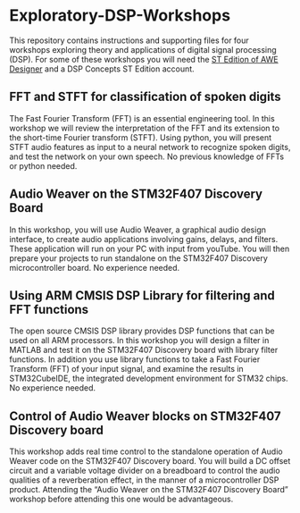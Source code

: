 # Exploratory-DSP-Workshops

This repository contains instructions and supporting files for four workshops exploring theory and applications of digital signal processing (DSP). For some of these workshops you will need the [ST Edition of AWE Designer](https://audioinnovation.dspconcepts.com/audio-weaver-st-edition-downloads) and a DSP Concepts ST Edition account.

## FFT and STFT for classification of spoken digits

The Fast Fourier Transform (FFT) is an essential engineering tool. In this workshop we will review the interpretation of the FFT and its extension to the short-time Fourier transform (STFT). Using python, you will present STFT audio features as input to a neural network  to recognize spoken digits, and test the network on your own speech. No previous knowledge of FFTs or python needed.

## Audio Weaver on the STM32F407 Discovery Board

In this workshop, you will use Audio Weaver, a graphical audio design interface, to create audio applications involving gains, delays, and filters. These application will run on your PC with input from youTube. You will then prepare your projects to run standalone on the STM32F407 Discovery microcontroller board. No experience needed.

## Using ARM CMSIS DSP Library for filtering and FFT functions

The open source CMSIS DSP library provides DSP functions that can be used on all ARM processors. In this workshop you will design a filter in MATLAB and test it on the STM32F407 Discovery board with library filter functions. In addition you use library functions to take a Fast Fourier Transform (FFT) of your input signal, and examine the results in STM32CubeIDE, the integrated development environment for STM32 chips. No experience needed.

## Control of Audio Weaver blocks on STM32F407 Discovery board

This workshop adds real time control to the standalone operation of Audio Weaver code on the STM32F407 Discovery board. You will build a DC offset circuit and a variable voltage divider on a breadboard to control the audio qualities of a reverberation effect, in the manner of a microcontroller DSP product. Attending the “Audio Weaver on the STM32F407 Discovery Board” workshop before attending this one would be advantageous.
